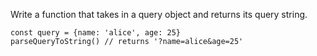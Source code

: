 Write a function that takes in a query object and returns its query string.

```
const query = {name: 'alice', age: 25}
parseQueryToString() // returns '?name=alice&age=25'
```